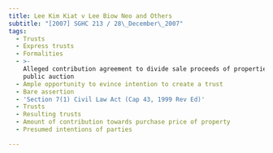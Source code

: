```yaml
---
title: Lee Kim Kiat v Lee Biow Neo and Others
subtitle: "[2007] SGHC 213 / 28\_December\_2007"
tags:
  - Trusts
  - Express trusts
  - Formalities
  - >-
    Alleged contribution agreement to divide sale proceeds of properties sold in
    public auction
  - Ample opportunity to evince intention to create a trust
  - Bare assertion
  - 'Section 7(1) Civil Law Act (Cap 43, 1999 Rev Ed)'
  - Trusts
  - Resulting trusts
  - Amount of contribution towards purchase price of property
  - Presumed intentions of parties

---
```


